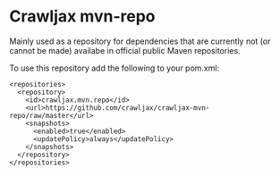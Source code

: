 Crawljax mvn-repo
=================

Mainly used as a repository for dependencies that are currently not (or cannot be made) availabe in official public Maven repositories.

To use this repository add the following to your pom.xml:

    <repositories>
      <repository>
        <id>crawljax.mvn.repo</id>
        <url>https://github.com/crawljax/crawljax-mvn-repo/raw/master</url>
        <snapshots>
          <enabled>true</enabled>
          <updatePolicy>always</updatePolicy>
        </snapshots>
      </repository>
    </repositories>
